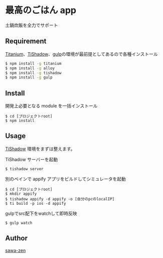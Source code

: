 最高のごはん app
====

土鍋炊飯を全力でサポート

<!--
## Description

## Demo
-->

## Requirement

[Titanium](http://docs.appcelerator.com/platform/latest/#!/guide/Titanium_Command-Line_Interface_Reference)、[TiShadow](http://tishadow.yydigital.com/)、[gulp](http://gulpjs.com/)の環境が最前提としてあるので各種インストール

```bash
$ npm install -g titanium
$ npm install -g alloy
$ npm install -g tishadow
$ npm install -g gulp
```

## Install

開発上必要となる module を一括インストール

```
$ cd [プロジェクトroot]
$ npm install
```

## Usage

[TiShadow](http://tishadow.yydigital.com/) 環境をまずは整えます。</br>

TiShadow サーバーを起動

```
$ tishadow server
```

別のペインで appify アプリをビルドしてシミュレータを起動

```
$ cd [プロジェクトroot]
$ mkdir appify
$ tishadow appify -d appify -o [自分のpcのlocalIP]
$ ti build -p ios -d appify
```

gulpでsrc配下をwatchして即時反映

```
$ gulp watch
```

## Author

[sawa-zen](https://github.com/sawa-zen)
